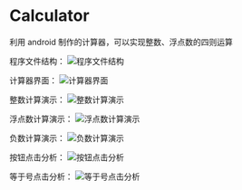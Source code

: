 # Calculator
利用 android 制作的计算器，可以实现整数、浮点数的四则运算


程序文件结构：
![程序文件结构](https://github.com/VicentWYS/Calculator/blob/master/%E6%96%87%E4%BB%B6%E7%BB%93%E6%9E%84.png)


计算器界面：
![计算器界面](https://github.com/VicentWYS/Calculator/blob/master/%E8%AE%A1%E7%AE%97%E5%99%A8%E7%95%8C%E9%9D%A2.png)


整数计算演示：
![整数计算演示](https://github.com/VicentWYS/Calculator/blob/master/%E6%95%B4%E6%95%B0%E8%AE%A1%E7%AE%97%E6%BC%94%E7%A4%BA.gif)


浮点数计算演示：
![浮点数计算演示](https://github.com/VicentWYS/Calculator/blob/master/%E6%B5%AE%E7%82%B9%E6%95%B0%E8%AE%A1%E7%AE%97%E6%BC%94%E7%A4%BA.gif)


负数计算演示：
![负数计算演示](https://github.com/VicentWYS/Calculator/blob/master/%E8%B4%9F%E6%95%B0%E8%AE%A1%E7%AE%97%E6%BC%94%E7%A4%BA.gif)


按钮点击分析：
![按钮点击分析](https://github.com/VicentWYS/Calculator/blob/master/%E6%8C%89%E9%92%AE%E7%82%B9%E5%87%BB%E5%88%86%E6%9E%9001.png)


等于号点击分析：
![等于号点击分析](https://github.com/VicentWYS/Calculator/blob/master/%E6%8C%89%E9%92%AE%E7%82%B9%E5%87%BB%E5%88%86%E6%9E%9002%20%E7%AD%89%E4%BA%8E%E5%8F%B7.png)






